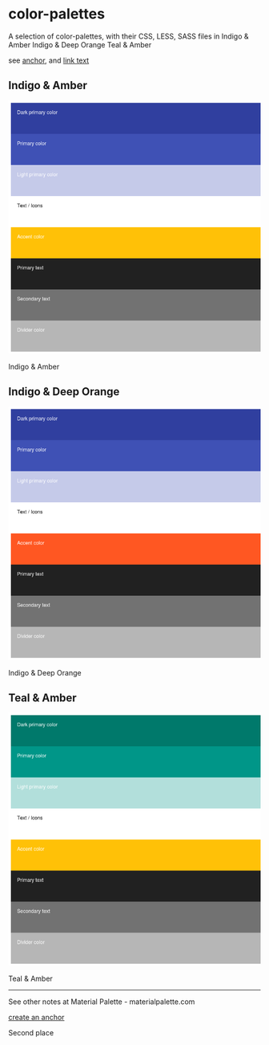 # color-palettes
A selection of color-palettes, with their CSS, LESS, SASS files in 
Indigo &amp; Amber
Indigo &amp; Deep Orange 
Teal &amp; Amber

see [anchor](#anchors-in-markdown), and [link text](#abcd)


## Indigo &amp; Amber ##
![Indigo & Amber](https://github.com/gokemon/color-palettes/blob/master/indigo_amber/palette_indigo_amber.png)

Indigo &amp; Amber

## Indigo &amp; Deep Orange ##
![Indigo &amp; Deep Orange](https://github.com/gokemon/color-palettes/blob/master/indigo_deep-orange/palette_indigo_deep_orange.png)

Indigo &amp; Deep Orange

## Teal &amp; Amber ##
![Teal &amp; Amber](https://github.com/gokemon/color-palettes/blob/master/teal_amber/palette_teal_amber.png)

Teal &amp; Amber

----------

See other notes at Material Palette - materialpalette.com

[create an anchor](#anchors-in-markdown)

<a name="abcd"></a>
<a id="abcd"></a>
Second place


